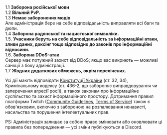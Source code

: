 1.1 **Заборона російської мови**  
1.2 **Вільний PvP.**  
1.3 **Немає заборонених модів**  
   <PS>Але адміністрація бере на себе відповідальність виправляти всі баги та дюпи.</PS>  
1.4 **Заборона радянської та нацистської символіки.**  
1.5. **Учасники беруть на себе відповідальність за інформаційні атаки, зливи даних, доксінг тощо відповідно до законів про інформаційні відносини.**  
1.6. **Заборона DDoS-атак**  
   <PS>Сервер має потужний захист від DDoS; якщо вас викриють — можливі санкції з боку адміністрації.</PS>  
1.7 **Жодних додаткових обмежень, окрім перелічених.**

<PS>Усі дії мають відповідати [Конституції України](https://zakon.rada.gov.ua/laws/show/254%D0%BA/96-%D0%B2%D1%80#Text) (ст. 32, 34), Кримінальному кодексу (ст. 436-2, що забороняє виправдовування чи заперечення агресії росії), а також законам про інформаційне суспільство та захист інформаційного простору. Дотримання правил платформи Twitch ([Community Guidelines](https://www.twitch.tv/creatorcamp/en/paths/rules-policies-and-guidelines/community-guidelines/), [Terms of Service](https://www.twitch.tv/p/en/terms-of-service/)) також є обов'язковим, включно з забороною на розпалювання ненависті, насильства та порушення інтелектуальних прав.</PS>

<PS>PS: Адміністрація залишає за собою право змінювати або оновлювати ці правила без попередження — усі зміни публікуються в Discord.</PS>
